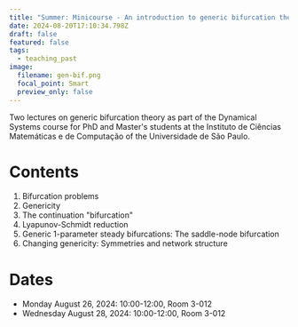 ```yaml
---
title: "Summer: Minicourse - An introduction to generic bifurcation theory"
date: 2024-08-20T17:10:34.798Z
draft: false
featured: false
tags:
  - teaching_past
image:
  filename: gen-bif.png
  focal_point: Smart
  preview_only: false
---
```

Two lectures on generic bifurcation theory as part of the Dynamical Systems course for PhD and Master's students at the Instituto de Ciências Matemáticas e de Computação of the Universidade de São Paulo.

# Contents

1. Bifurcation problems
2. Genericity
3. The continuation "bifurcation"
4. Lyapunov-Schmidt reduction
5. Generic 1-parameter steady bifurcations: The saddle-node bifurcation
6. Changing genericity: Symmetries and network structure

# Dates

* Monday August 26, 2024: 10:00-12:00, Room 3-012
* Wednesday August 28, 2024: 10:00-12:00, Room 3-012